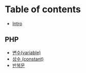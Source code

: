 # Table of contents

* [Intro](README.md)

## PHP <a id="php-1"></a>

* [변수\(variable\)](php-1/variable.md)
* [상수 \(constant\)](php-1/constant.md)
* [반복문](php-1/undefined.md)

